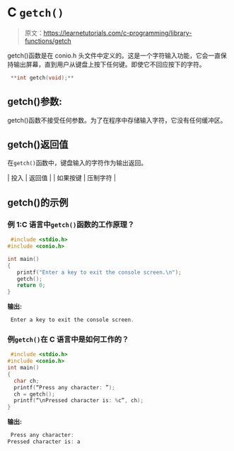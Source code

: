 # C `getch()`

> 原文：<https://learnetutorials.com/c-programming/library-functions/getch>

getch()函数是在 conio.h 头文件中定义的。这是一个字符输入功能，它会一直保持输出屏幕，直到用户从键盘上按下任何键。即使它不回应按下的字符。

```c
 **int getch(void);** 

```

## getch()参数:

getch()函数不接受任何参数。为了在程序中存储输入字符，它没有任何缓冲区。

## getch()返回值

在`getch()`函数中，键盘输入的字符作为输出返回。

| 投入 | 返回值 |
| 如果按键 | 压制字符 |

## getch()的示例

### 例 1:C 语言中`getch()`函数的工作原理？

```c
 #include <stdio.h>
#include <conio.h>

int main()  
{  
   printf("Enter a key to exit the console screen.\n");  
   getch();   
   return 0;  
} 

```

**输出:**

```c
 Enter a key to exit the console screen. 
```

### 例`getch()`在 C 语言中是如何工作的？

```c
 #include <stdio.h>
#include <conio.h>
int main()  
{
  char ch;
  printf(“Press any character: ”);
  ch = getch();
  printf(“\nPressed character is: %c”, ch);
} 

```

**输出:**

```c
 Press any character: 
Pressed character is: a 
```